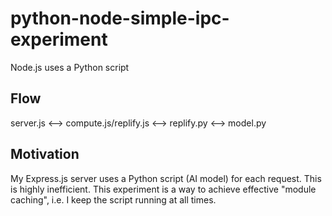 # python-node-simple-ipc-experiment
Node.js uses a Python script

## Flow
server.js <--> compute.js/replify.js <--> replify.py <--> model.py

## Motivation
My Express.js server uses a Python script (AI model) for each request. This is highly inefficient. This experiment is a way to achieve effective "module caching", i.e. I keep the script running at all times.
